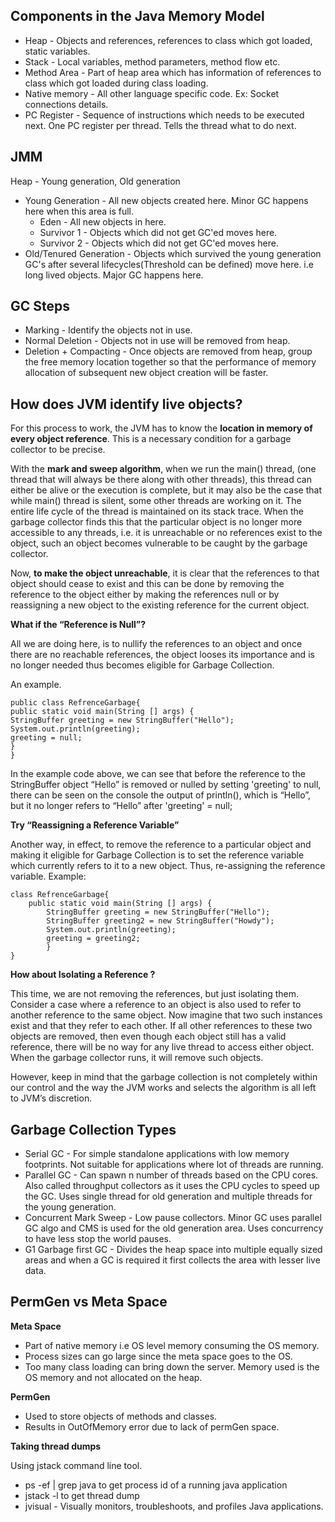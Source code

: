 ## Components in the Java Memory Model
* Heap - Objects and references, references to class which got loaded, static variables.
* Stack - Local variables, method parameters, method flow etc.
* Method Area - Part of heap area which has information of references to class which got loaded during class loading.
* Native memory - All other language specific code. Ex: Socket connections details.
* PC Register - Sequence of instructions which needs to be executed next. One PC register per thread. Tells the thread what to do next.

## JMM
Heap - Young generation, Old generation
* Young Generation - All new objects created here. Minor GC happens here when this area is full.
    * Eden - All new objects in here. 
    * Survivor 1 - Objects which did not get GC'ed moves here. 
    * Survivor 2 - Objects which did not get GC'ed moves here.
* Old/Tenured Generation - Objects which survived the young generation GC's after several lifecycles(Threshold can be defined) move here. i.e long lived objects. Major GC happens here. 

## GC Steps
* Marking - Identify the objects not in use.
* Normal Deletion - Objects not in use will be removed from heap.
* Deletion + Compacting - Once objects are removed from heap, group the free memory location together so that the performance of memory allocation of subsequent new object creation will be faster.

## How does JVM identify live objects?

For this process to work, the JVM has to know the **location in memory of every object reference**. This is a necessary condition for a garbage collector to be precise.

With the **mark and sweep algorithm**, when we run the main() thread, (one thread that will always be there along with other threads), this thread can either be alive or the execution is complete, but it may also be the case that while main() thread is silent, some other threads are working on it. The entire life cycle of the thread is maintained on its stack trace. When the garbage collector finds this that the particular object is no longer more accessible to any threads, i.e. it is unreachable or no references exist to the object, such an object becomes vulnerable to be caught by the garbage collector.

Now, **to make the object unreachable**, it is clear that the references to that object should cease to exist and this can be done by removing the reference to the object either by making the references null or by reassigning a new object to the existing reference for the current object.

**What if the “Reference is Null”?**

All we are doing here, is to nullify the references to an object and once there are no reachable references, the object looses its importance and is no longer needed thus becomes eligible for Garbage Collection.

An example.
```
public class RefrenceGarbage{
public static void main(String [] args) {
StringBuffer greeting = new StringBuffer("Hello");
System.out.println(greeting);
greeting = null;
}
}
```

In the example code above, we can see that before the reference to the StringBuffer object “Hello” is removed or nulled by setting 'greeting' to null, there can be seen on the console the output of println(), which is “Hello”, but it no longer refers to “Hello” after 'greeting' = null;

**Try “Reassigning a Reference Variable”**

Another way, in effect, to remove the reference to a particular object and making it eligible for Garbage Collection is to set the reference variable which currently refers to it to a new object. Thus, re-assigning the reference variable. Example:

```
class RefrenceGarbage{
	public static void main(String [] args) {
		StringBuffer greeting = new StringBuffer("Hello");
		StringBuffer greeting2 = new StringBuffer("Howdy");
		System.out.println(greeting);
		greeting = greeting2;
		}
}
```

**How about Isolating a Reference ?**

This time, we are not removing the references, but just isolating them. Consider a case where a reference to an object is also used to refer to another reference to the same object. Now imagine that two such instances exist and that they refer to each other. If all other references to these two objects are removed, then even though each object still has a valid reference, there will be no way for any live thread to access either object. When the garbage collector runs, it will remove such objects.

However, keep in mind that the garbage collection is not completely within our control and the way the JVM works and selects the algorithm is all left to JVM’s discretion.

## Garbage Collection Types
* Serial GC - For simple standalone applications with low memory footprints. Not suitable for applications where lot of threads are running.
* Parallel GC - Can spawn n number of threads based on the CPU cores. Also called throughput collectors as it uses the CPU cycles to speed up the GC. Uses single thread for old generation and multiple threads for the young generation.
* Concurrent Mark Sweep - Low pause collectors. Minor GC uses parallel GC algo and CMS is used for the old generation area. Uses concurrency to have less stop the world pauses.
* G1 Garbage first GC - Divides the heap space into multiple equally sized areas and when a GC is required it first collects the area with lesser live data.

## PermGen vs Meta Space
**Meta Space**
* Part of native memory i.e OS level memory consuming the OS memory.
* Process sizes can go large since the meta space goes to the OS.
* Too many class loading can bring down the server. Memory used is the OS memory and not allocated on the heap.

**PermGen**
* Used to store objects of methods and classes.
* Results in OutOfMemory error due to lack of permGen space.

**Taking thread dumps**

Using jstack command line tool.

* ps -ef | grep java to get process id of a running java application
* jstack -l <pid> to get thread dump
* jvisual - Visually monitors, troubleshoots, and profiles Java applications.
